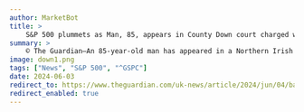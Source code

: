 ```yaml
---
author: MarketBot
title: >
    S&P 500 plummets as Man, 85, appears in County Down court charged with murder of retired teacher, 81
summary: >
    © The Guardian—An 85-year-old man has appeared in a Northern Irish court charged with murdering an 81-year-old woman.
image: down1.png
tags: ["News", "S&P 500", "^GSPC"]
date: 2024-06-03
redirect_to: https://www.theguardian.com/uk-news/article/2024/jun/04/bangor-northern-ireland-man-appears-court-patricia-aust-jim-moore
redirect_enabled: true
---
```

